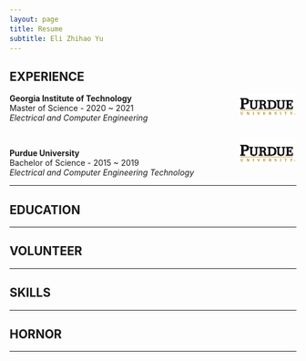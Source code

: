 ```yaml
---
layout: page
title: Resume
subtitle: Eli Zhihao Yu
---
```


## EXPERIENCE

<img src="/img/resume/purdue.png" class = "lazyload" style="vertical-align:top; width:20%; float:right;">

**Georgia Institute of Technology**
<br/>
Master of Science - 2020 ~ 2021
<br/>
*Electrical and Computer Engineering*

<br/>

<img src="/img/resume/purdue.png" class = "lazyload" style="vertical-align:top; width:20%; float:right;">

**Purdue University**
<br/>
Bachelor of Science - 2015 ~ 2019
<br/>
*Electrical and Computer Engineering Technology*

---

## EDUCATION

---

## VOLUNTEER

---

## SKILLS

---

## HORNOR

---